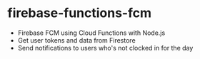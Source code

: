 # firebase-functions-fcm
* Firebase FCM using Cloud Functions with Node.js
* Get user tokens and data from Firestore
* Send notifications to users who's not clocked in for the day